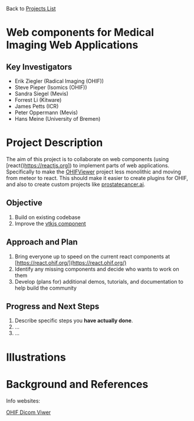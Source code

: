 Back to [Projects List](../../README.md#ProjectsList)

# Web components for Medical Imaging Web Applications

## Key Investigators

- Erik Ziegler (Radical Imaging (OHIF))
- Steve Pieper (Isomics (OHIF))
- Sandra Siegel (Mevis)
- Forrest Li (Kitware)
- James Petts (ICR)
- Peter Oppermann (Mevis)
- Hans Meine (University of Bremen)

# Project Description

The aim of this project is to collaborate on web components (using [react()https://reactjs.org]) to implement parts of web applications.
Specifically to make the [OHIFViewer](https://github.com/OHIF/Viewers) project less monolithic and moving from meteor to react.  This should make it easier to
create plugins for OHIF, and also to create custom projects like [prostatecancer.ai](http://prostatecancer.ai).

## Objective
1. Build on existing codebase
1. Improve the [vtkjs component](https://github.com/OHIF/react-vtkjs-viewport)


## Approach and Plan

1. Bring everyone up to speed on the current react components at [https://react.ohif.org/](https://react.ohif.org/)
1. Identify any missing components and decide who wants to work on them
1. Develop (plans for) additional demos, tutorials, and documentation to help build the community

## Progress and Next Steps

1. Describe specific steps you **have actually done**.
1. ...
1. ...

# Illustrations

<!-- Add pictures and links to videos that demonstrate what has been accomplished.
![Description of picture](Example2.jpg)
![Some more images](Example2.jpg)
-->

# Background and References

Info websites:

[OHIF Dicom Viwer](https://docs.ohif.org/)

